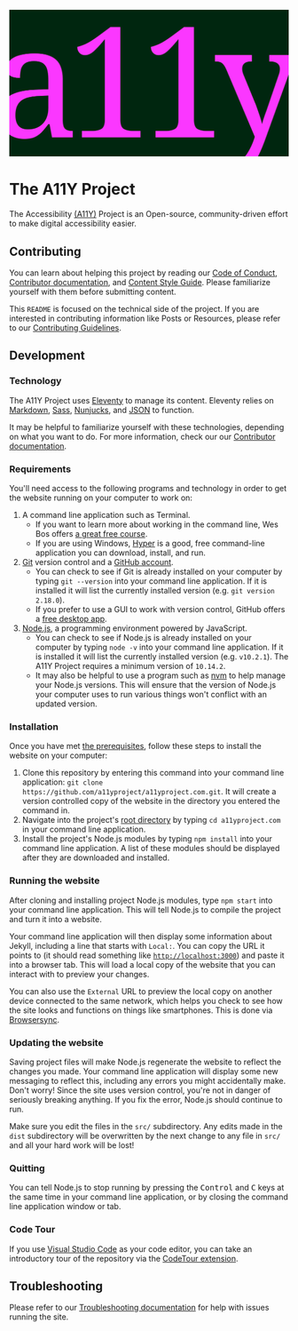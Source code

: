 ![A11Y.](https://github.com/a11yproject/a11yproject.com/blob/main/src/img/social/og-image-home.png?raw=true)

# The A11Y Project

The Accessibility [(A11Y)](https://a11yproject.com/posts/2017-08-26-a11y-and-other-numeronyms/) Project is an Open-source, community-driven effort to make digital accessibility easier.


## Contributing

You can learn about helping this project by reading our [Code of Conduct](https://a11yproject.com/code-of-conduct/), [Contributor documentation](https://a11yproject.com/contributing-guidelines/), and [Content Style Guide](https://a11yproject.com/content-style-guide/). Please familiarize yourself with them before submitting content.

This `README` is focused on the technical side of the project. If you are interested in contributing information like Posts or Resources, please refer to our [Contributing Guidelines](https://a11yproject.com/contributing-guidelines/).


## Development

### Technology

The A11Y Project uses [Eleventy](https://www.11ty.io/) to manage its content. Eleventy relies on [Markdown](https://daringfireball.net/projects/markdown/syntax), [Sass](https://sass-lang.com/), [Nunjucks](https://mozilla.github.io/nunjucks/), and [JSON](https://www.json.org/) to function.

It may be helpful to familiarize yourself with these technologies, depending on what you want to do. For more information, check our our [Contributor documentation](https://a11yproject.com/contributing-guidelines/).

### Requirements

You'll need access to the following programs and technology in order to get the website running on your computer to work on:

1. A command line application such as Terminal.
    - If you want to learn more about working in the command line, Wes Bos offers [a great free course](https://commandlinepoweruser.com/).
    - If you are using Windows, [Hyper](https://hyper.is/) is a good, free command-line application you can download, install, and run.
1. [Git](https://git-scm.com/) version control and a [GitHub account](https://github.com/).
    - You can check to see if Git is already installed on your computer by typing `git --version` into your command line application. If it is installed it will list the currently installed version (e.g. `git version 2.18.0`).
    - If you prefer to use a GUI to work with version control, GitHub offers a [free desktop app](https://desktop.github.com).
1. [Node.js](https://nodejs.org/en/), a programming environment powered by JavaScript.
    - You can check to see if Node.js is already installed on your computer by typing `node -v` into your command line application. If it is installed it will list the currently installed version (e.g. `v10.2.1`). The A11Y Project requires a minimum version of `10.14.2`.
    - It may also be helpful to use a program such as [nvm](https://github.com/creationix/nvm) to help manage your Node.js versions. This will ensure that the version of Node.js your computer uses to run various things won't conflict with an updated version.

### Installation

Once you have met [the prerequisites](#requirements), follow these steps to install the website on your computer:

1. Clone this repository by entering this command into your command line application: `git clone https://github.com/a11yproject/a11yproject.com.git`. It will create a version controlled copy of the website in the directory you entered the command in.
1. Navigate into the project's [root directory](https://en.m.wikipedia.org/wiki/Root_directory) by typing `cd a11yproject.com` in your command line application.
1. Install the project's Node.js modules by typing `npm install` into your command line application. A list of these modules should be displayed after they are downloaded and installed.

### Running the website

After cloning and installing project Node.js modules, type `npm start` into your command line application. This will tell Node.js to compile the project and turn it into a website.

Your command line application will then display some information about Jekyll, including a line that starts with `Local:`. You can copy the URL it points to (it should read something like [`http://localhost:3000`](http://localhost:3000)) and paste it into a browser tab. This will load a local copy of the website that you can interact with to preview your changes.

You can also use the `External` URL to preview the local copy on another device connected to the same network, which helps you check to see how the site looks and functions on things like smartphones. This is done via [Browsersync](https://www.browsersync.io/).

### Updating the website

Saving project files will make Node.js regenerate the website to reflect the changes you made. Your command line application will display some new messaging to reflect this, including any errors you might accidentally make. Don't worry! Since the site uses version control, you're not in danger of seriously breaking anything. If you fix the error, Node.js should continue to run.

Make sure you edit the files in the `src/` subdirectory. Any edits made in the `dist` subdirectory will be overwritten by the next change to any file in `src/` and all your hard work will be lost!

### Quitting

You can tell Node.js to stop running by pressing the <kbd>Control</kbd> and <kbd>C</kbd> keys at the same time in your command line application, or by closing the command line application window or tab.

### Code Tour

If you use [Visual Studio Code](https://code.visualstudio.com/) as your code editor, you can take an introductory tour of the repository via the [CodeTour extension](https://marketplace.visualstudio.com/items?itemName=vsls-contrib.codetour).

## Troubleshooting

Please refer to our [Troubleshooting documentation](https://github.com/a11yproject/a11yproject.com/blob/main/TROUBLESHOOTING.md) for help with issues running the site.
